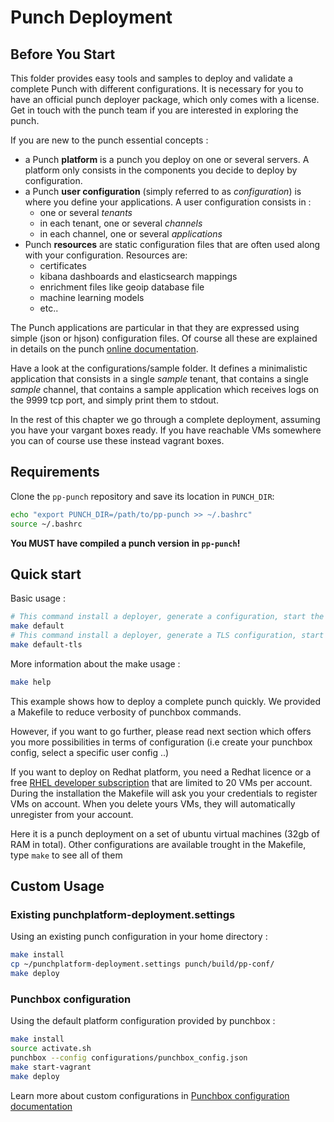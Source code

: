 # Punch Deployment

## Before You Start 

This folder provides easy tools and samples to deploy and validate a complete Punch with different configurations. It is necessary for you 
to have an official punch deployer package, which only comes with a license. Get in touch with the punch team if you are interested in exploring the punch.

If you are new to the punch essential concepts :

* a Punch **platform** is a punch you deploy on one or several servers. A platform only consists in the components you 
  decide to deploy by configuration. 
* a Punch **user configuration**  (simply referred to as *configuration*) is where you define your applications. A user
  configuration consists in : 
  - one or several *tenants*
  - in each tenant, one or several *channels*
  - in each channel, one or several *applications*
* Punch **resources** are static configuration files that are often used along with your configuration. Resources are:
  - certificates
  - kibana dashboards and elasticsearch mappings
  - enrichment files like geoip database file
  - machine learning models
  - etc..

The Punch applications are particular in that they are expressed using simple (json or hjson) configuration files. 
Of course all these are explained in details on the punch [online documentation](https://doc.punchplatform.com).

Have a look at the configurations/sample folder. It defines a minimalistic application that consists in a single *sample* tenant, that contains a single *sample* channel, that contains a sample application which receives logs on the 9999 tcp port, and simply print them to stdout.

In the rest of this chapter we go through a complete deployment, assuming you have your vargant boxes ready. If you have reachable VMs somewhere you can of course use these instead vagrant boxes. 

## Requirements

Clone the `pp-punch` repository and save its location in `PUNCH_DIR`:

```sh
echo "export PUNCH_DIR=/path/to/pp-punch >> ~/.bashrc"
source ~/.bashrc
```

**You MUST have compiled a punch version in `pp-punch`!**

## Quick start

Basic usage :

```sh
# This command install a deployer, generate a configuration, start the vagrant boxes and deploy
make default
# This command install a deployer, generate a TLS configuration, start the vagrant boxes and deploy
make default-tls
```

More information about the make usage :

```sh
make help
```

This example shows how to deploy a complete punch quickly. We provided a Makefile to reduce
verbosity of punchbox commands.

However, if you want to go further, please read next section which offers you more possibilities in terms of configuration
(i.e create your punchbox config, select a specific user config ..)

If you want to deploy on Redhat platform, you need a Redhat licence or a free [RHEL developer subscription](https://developers.redhat.com) that are limited to 20 VMs per account. During the installation the Makefile will ask you your credentials to register VMs on account. When you delete yours VMs, they will automatically unregister from your account.

Here it is a punch deployment on a set of ubuntu virtual machines (32gb of RAM in total). Other configurations
are available trought in the Makefile, type `make` to see all of them

## Custom Usage

### Existing punchplatform-deployment.settings

Using an existing punch configuration in your home directory :

```sh
make install
cp ~/punchplatform-deployment.settings punch/build/pp-conf/
make deploy
```

### Punchbox configuration

Using the default platform configuration provided by punchbox :

```sh
make install
source activate.sh
punchbox --config configurations/punchbox_config.json
make start-vagrant
make deploy
```

Learn more about custom configurations in [Punchbox configuration documentation](../configurations/README.md)
